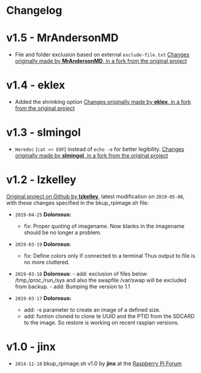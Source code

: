  # Changelog 

# v1.5 - MrAndersonMD

-  File and folder exclusion based on external `exclude-file.txt` [Changes originally made by **MrAndersonMD**, in a fork from the original project](https://github.com/MrAndersonMD/bkup_rpimage)

# v1.4 - eklex

-  Added the shrinking option [Changes originally made by **eklex**, in a fork from the original project](https://github.com/eklex/bkup_rpimage)


# v1.3 - slmingol

- `Heredoc` (`cat << EOF`) instead of `echo -e` for better legibility. [Changes originally made by **slmingol**, in a fork from the original project](https://github.com/slmingol/bkup_rpimage)

# v1.2 - lzkelley

[Original project on Github by **lzkelley**](https://github.com/lzkelley/bkup_rpimage), latest modification on `2019-05-08`, with these changes specified in the bkup_rpimage.sh file:

- `2019-04-25` **Dolorosus:**
    - fix: Proper quoting of imagename. Now blanks in the imagename should be no longer a problem.

- `2019-03-19` **Dolorosus**:
    - fix: Define colors only if connected to a terminal
        Thus output to file is no more cluttered.

- `2019-03-18` **Dolorosus**:
      - add: exclusion of files below /tmp,/proc,/run,/sys and also the swapfile /var/swap will be excluded from backup.
      - add: Bumping the version to 1.1

- `2019-03-17` **Dolorosus:**
    - add: -s parameter to create an image of a   defined size.
    - add: funtion cloneid to clone te UUID and the PTID from the SDCARD to the image. So restore is working on recent raspian versions.

# v1.0 - jinx

- `2014-11-10` bkup_rpimage.sh v1.0 by **jinx** at the [Raspberry Pi Forum](https://www.raspberrypi.org/forums/viewtopic.php?p=638345#p638345)



